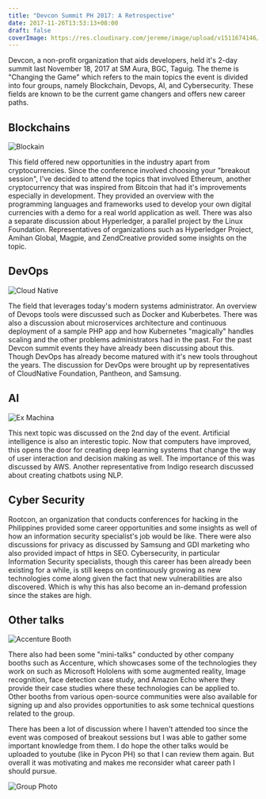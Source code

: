 ```yaml
---
title: "Devcon Summit PH 2017: A Retrospective"
date: 2017-11-26T13:53:13+08:00
draft: false
coverImage: https://res.cloudinary.com/jereme/image/upload/v1511674146/devcon/panel_lllth1.jpg
---
```


Devcon, a non-profit organization that aids developers, held it's 2-day summit last November 18, 2017 at SM Aura, BGC, Taguig.
The theme is "Changing the Game" which refers to the main topics the event is divided into four groups, namely Blockchain, Devops, AI, and Cybersecurity. These fields are known to be the current game changers and offers new career paths.

## Blockchains

![Blockain](https://res.cloudinary.com/jereme/image/upload/c_scale,w_501/v1511674152/devcon/blockchain_trxf4r.jpg)

This field offered new opportunities in the industry apart from cryptocurrencies.
Since the conference involved choosing your "breakout session", I've decided to attend the topics that involved Ethereum, another cryptocurrency that was inspired from Bitcoin that had it's improvements especially in development. They provided an overview with the programming languages and frameworks used to develop your own digital currencies with a demo for a real world application as well. There was also a separate discussion about Hyperledger, a parallel project by the Linux Foundation. Representatives of organizations such as  Hyperledger Project, Amihan Global, Magpie, and ZendCreative provided some insights on the topic.

## DevOps

![Cloud Native](https://res.cloudinary.com/jereme/image/upload/c_scale,w_501/v1511674147/devcon/cloudnative_ov1kfx.jpg)

The field that leverages today's modern systems administrator. An overview of Devops tools were discussed such as Docker and Kuberbetes. There was also a discussion about microservices architecture and continuous deployment of a sample PHP app and how Kubernetes "magically" handles scaling and the other problems administrators had in the past. For the past Devcon summit events they have already been discussing about this. Though DevOps has already become matured with it's new tools throughout the years. The discussion for DevOps were brought up by representatives of CloudNative Foundation, Pantheon, and Samsung.

## AI

![Ex Machina](https://res.cloudinary.com/jereme/image/upload/c_scale,w_509/v1511766070/IMG_20171127_145731_204_ffq2mp.jpg)

This next topic was discussed on the 2nd day of the event. Artificial intelligence is also an interestic topic. Now that computers have improved, this opens the door for creating deep learning systems that change the way of user interaction and decision making as well. The importance of this was discussed by AWS. Another representative from Indigo research discussed about creating chatbots using NLP. 

## Cyber Security

Rootcon, an organization that conducts conferences for hacking in the Philippines provided some career opportunities and some insights as well of how an information security specialist's job would be like. There were also discussions for privacy as discussed by Samsung and GDI marketing who also provided impact of https in SEO. Cybersecurity, in particular Information Security specialists, though this career has been already been existing for a while, is still keeps on continuously growing as new technologies come along given the fact that new vulnerabilities are also discovered. Which is why this has also become an in-demand profession since the stakes are high. 

## Other talks

![Accenture Booth](https://res.cloudinary.com/jereme/image/upload/c_scale,w_688/v1511674148/devcon/accenture_uxtizo.jpg)

There also had been some "mini-talks" conducted by other company booths such as Accenture, which showcases some of the technologies they work on such as Microsoft Hololens with some augmented reality, Image recognition, face detection case study, and Amazon Echo where they provide their case studies where these technologies can be applied to. Other booths from various open-source communities were also available for signing up and also provides opportunities to ask some technical questions related to the group. 

There has been a lot of discussion where I haven't attended too since the event was composed of breakout sessions but I was able to gather some important knowledge from them. I do hope the other talks would be uploaded to youtube (like in Pycon PH) so that I can review them again. But overall it was motivating and makes me reconsider what career path I should pursue.


![Group Photo](http://res.cloudinary.com/jereme/image/upload/c_scale,w_482/v1511766073/IMG_20171119_110921_ctarcv.jpg)